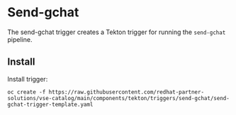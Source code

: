 # Send-gchat

The send-gchat trigger creates a Tekton trigger for running the `send-gchat` pipeline.

## Install 

Install trigger:

```console
oc create -f https://raw.githubusercontent.com/redhat-partner-solutions/vse-catalog/main/components/tekton/triggers/send-gchat/send-gchat-trigger-template.yaml
```
